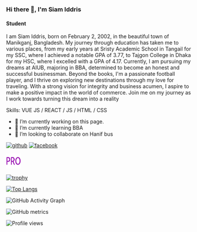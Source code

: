 ### Hi there 👋, I'm Siam Iddris
#### Student 
I am Siam Iddris, born on February 2, 2002, in the beautiful town of Manikganj, Bangladesh. My journey through education has taken me to various places, from my early years at Sristy Academic School in Tangail for my SSC, where I achieved a notable GPA of 3.77, to Tajgon College in Dhaka for my HSC, where I excelled with a GPA of 4.17. Currently, I am pursuing my dreams at AIUB, majoring in BBA, determined to become an honest and successful businessman. Beyond the books, I'm a passionate football player, and I thrive on exploring new destinations through my love for traveling. With a strong vision for integrity and business acumen, I aspire to make a positive impact in the world of commerce. Join me on my journey as I work towards turning this dream into a reality

Skills: VUE JS / REACT / JS / HTML / CSS

- 🔭 I’m currently working on this page. 
- 🌱 I’m currently learning BBA 
- 👯 I’m looking to collaborate on Hanif bus 


[<img src='https://cdn.jsdelivr.net/npm/simple-icons@3.0.1/icons/github.svg' alt='github' height='40'>](https://github.com/https://github.com/Siamiddris/Siamiddris/tree/main)  [<img src='https://cdn.jsdelivr.net/npm/simple-icons@3.0.1/icons/facebook.svg' alt='facebook' height='40'>](https://www.facebook.com/https://www.facebook.com/siam.iddrish.1?mibextid=ZbWKwL)  

<a href='https://github.com/pricing'><img src='https://raw.githubusercontent.com/acervenky/animated-github-badges/master/assets/pro.gif' width='40' height='40'></a> 

[![trophy](https://github-profile-trophy.vercel.app/?username=https://github.com/Siamiddris/Siamiddris/tree/main)](https://github.com/ryo-ma/github-profile-trophy)

[![Top Langs](https://github-readme-stats.vercel.app/api/top-langs/?username=https://github.com/Siamiddris/Siamiddris/tree/main)](https://github.com/anuraghazra/github-readme-stats)

![GitHub Activity Graph](https://activity-graph.herokuapp.com/graph?username=https://github.com/Siamiddris/Siamiddris/tree/main)  

![GitHub metrics](https://metrics.lecoq.io/https://github.com/Siamiddris/Siamiddris/tree/main)  

![Profile views](https://gpvc.arturio.dev/https://github.com/Siamiddris/Siamiddris/tree/main)  
